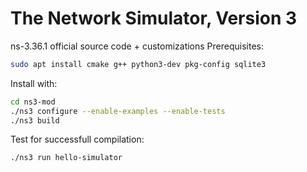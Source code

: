 
The Network Simulator, Version 3
================================
 
ns-3.36.1 official source code + customizations
Prerequisites:
```bash
sudo apt install cmake g++ python3-dev pkg-config sqlite3
```
Install with:
```bash
cd ns3-mod
./ns3 configure --enable-examples --enable-tests
./ns3 build
```
Test for successfull compilation:
```bash
./ns3 run hello-simulator
```
